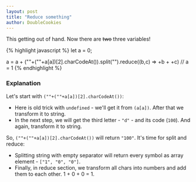 ```yaml
---
layout: post
title: "Reduce something"
author: DoubleCookies
---
```

This getting out of hand. Now there are ~~two~~ three variables!

{% highlight javascript %}
let a = 0;

a = a + (""+(""+a[a])[2].charCodeAt()).split("").reduce((b,c) => +b + +c) // a = 1
{% endhighlight %}

<!--more-->
### Explanation
Let's start with `(""+(""+a[a])[2].charCodeAt())`:
- Here is old trick with `undefined` - we'll get it from `(a[a])`. After that we transform it to string. 
- In the next step, we will get the third letter - `"d"` - and its code (`100`). And again, transform it to string. 

So, `(""+(""+a[a])[2].charCodeAt())` will return `"100"`. It's time for split and reduce:
- Splitting string with empty separator will return every symbol as array element - `["1", "0", "0"]`.
- Finally, in reduce section, we transform all chars into numbers and add them to each other. 1 + 0 + 0 = 1.